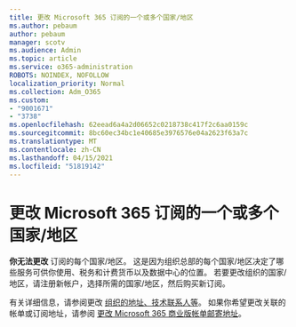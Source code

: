 ```yaml
---
title: 更改 Microsoft 365 订阅的一个或多个国家/地区
ms.author: pebaum
author: pebaum
manager: scotv
ms.audience: Admin
ms.topic: article
ms.service: o365-administration
ROBOTS: NOINDEX, NOFOLLOW
localization_priority: Normal
ms.collection: Adm_O365
ms.custom:
- "9001671"
- "3738"
ms.openlocfilehash: 62eead6a4a2d06652c0218738c417f2c6aa0159c
ms.sourcegitcommit: 8bc60ec34bc1e40685e3976576e04a2623f63a7c
ms.translationtype: MT
ms.contentlocale: zh-CN
ms.lasthandoff: 04/15/2021
ms.locfileid: "51819142"
---
```

# <a name="change-the-country-or-region-for-your-microsoft-365-subscription"></a>更改 Microsoft 365 订阅的一个或多个国家/地区

**你无法更改** 订阅的每个国家/地区。 这是因为组织总部的每个国家/地区决定了哪些服务可供你使用、税务和计费货币以及数据中心的位置。 若要更改组织的国家/地区，请注册新帐户，选择所需的国家/地区，然后购买新订阅。

有关详细信息，请参阅更改 [组织的地址、技术联系人等](https://docs.microsoft.com/microsoft-365/admin/manage/change-address-contact-and-more?view=o365-worldwide)。 如果你希望更改关联的帐单或订阅地址，请参阅 [更改 Microsoft 365 商业版帐单邮寄地址](https://docs.microsoft.com/microsoft-365/commerce/billing-and-payments/change-your-billing-addresses?view=o365-worldwide)。 
